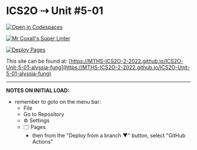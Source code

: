 # ICS2O ⇢ Unit #5-01

[![Open in Codespaces](https://classroom.github.com/assets/launch-codespace-7f7980b617ed060a017424585567c406b6ee15c891e84e1186181d67ecf80aa0.svg)](https://classroom.github.com/open-in-codespaces?assignment_repo_id=10985622)

[![Mr Coxall's Super Linter](https://github.com/MTHS-ICS2O-2-2022/ICS2O-Unit-5-01-alyssia-fung/workflows/Mr%20Coxall's%20Super%20Linter/badge.svg)](https://github.com/MTHS-ICS2O-2-2022/ICS2O-Unit-5-01-alyssia-fung/actions)

[![Deploy Pages](https://github.com/MTHS-ICS2O-2-2022/ICS2O-Unit-5-01-alyssia-fung/workflows/Deploy%20Pages/badge.svg)](https://github.com/MTHS-ICS2O-2-2022/ICS2O-Unit-5-01-alyssia-fung/actions)

This site can be found at: [https://MTHS-ICS2O-2-2022.github.io/ICS2O-Unit-5-01-alyssia-fung](https://MTHS-ICS2O-2-2022.github.io/ICS2O-Unit-5-01-alyssia-fung)

---

**NOTES ON INITIAL LOAD:**
- remember to goto on the menu bar:
  - File
  - Go to Repository
  - ⚙ Settings
  - 🗔 Pages
    - then from the "Deploy from a branch ▼" button, select "GitHub Actions"
